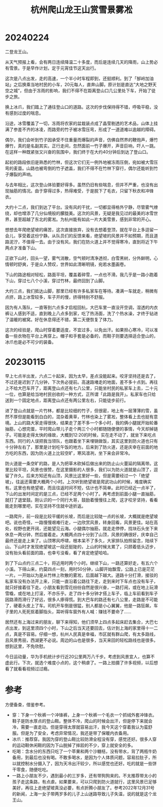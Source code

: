 ﻿---
layout:		post
category:	"other"
title:		"杭州爬山龙王山赏雪景雾凇"
tags:		[]
---



# 20240224

二登龙王山。

从天气预报上看，会有两日连续降温二十多度，而后是连续几天的降雨，山上势必有雪景。于是早作计划，定于元宵佳节这天出行。

这次是八点出发，走的高速，一个半小时车程即到，还挺顺利。到了「郜岭加油站」之后换乘当地村民的小车，20元每人，直奔山脚。原计划是直达“大地之野天空之城”，但由于冻雨的影响，我们不得不在距离登山口几公里处下车，开始了徒步之旅。

换上冰爪，我们踏上了通往登山口的道路。这次的步伐保持得不错，呼吸平稳，没有感到过度的喘息。

沿途，冰雪覆盖了一切，冻雨将农家的盆栽装点成了晶莹剔透的艺术品，山体上挂满了参差不齐的冰凌，而路旁的竹子被冰雪压弯，形成了一道道难以逾越的障碍。

偶尔，我们会听到竹子因承受不住重量而爆裂的声音，仿佛自然界的鞭炮声，爆竹爆竹，真的是名副其实。正行走间，忽然面前一竹子爆开，声音巨响，吓人一跳。在这样一种既紧张又兴奋的氛围中，我们终于在大约40分钟后到达了登山口。

起初的路段依旧是熟悉的竹林，但这次它们无一例外地被冻雨压倒，宛如被大雪压弯的麦苗。山路也被弯倒的竹子遮盖，我们不得不在竹林下穿行，偶尔还能听到竹子爆裂的声响。

与去年相比，这次登山体验要好得多。虽然仍旧有些喘息，但并不严重，也没有出现抽筋的情况。由于穿得过多，热得难受，于是脱下了毛衣，只留下秋衣和冲锋衣。

大约十二点，我们到达了平台。没有风的干扰，一切都显得格外宁静，尽管雾气缭绕，却也增添了几分仙境般的朦胧美。这次的风景，无疑是我见过的最美的冰雪世界，甚至超越了东北的雾凇。为杭州能有如此一片大美雪景，感到非常的开心。

想想去年爬绝望坡的痛苦，这次直接放弃，没有去想着登顶，就在平台上多逗留一会儿，享受着这份宁静。从队员们的反馈来看，绝望坡的风景并不如预期，而且道路泥泞，不值得一去。由于没有风，我们在防火道上并不觉得寒冷，直到将近下午两点才准备下山。

正欲下山时，回头一望，雾气消散，空气顿时清净透彻，白雪黑树，分外鲜明，心情顿时舒爽，于是众人赞叹，世界如此清晰明镜，宛若水墨画卷。

下山的路途相对轻松，路面平坦，覆盖着碎雪，一点也不滑。我几乎是一路小跑着下山，穿过七八个小溪，穿过竹林，最终回到了山脚。

大约三点，我们抵达山脚，那里已经有许多私家车在等待。凑满一车就走，稍微有点挤，路上冰雪较多，车子开的慢，挤得特别不舒服。

因为有人落队，一直等到六点多才启程回杭，大巴车里一直没开空调，湿透的内衣裤让人感到不适，直到晚上八点多到家，吃了热汤面，洗了个热水澡，才终于钻进了温暖的被窝。好在休息得还不错，第二天便恢复了体力。

这次的经验是，爬山时穿着要适度，不宜过多，以免出汗。如果担心寒冷，可以准备一些衣物在平台上再穿上。帽子和手套是必备的，而鞋子则要选择适合登山的，冰爪也是必不可少的装备。

# 20230115

早上七点半出发，六点二十起床，因为太早，差点没能起来。咬牙坚持还是去了，不过还是迟到了几分钟，下次务必提前。高速路堵走的地面，差不多十点到。再往上不给大巴车开了，距离登山点还有七八公里，只能坐村民的私家车上去，二十元一位，也算是给当地村民创收的一种方式，正所谓「此路是我开」。私家车也只给送到一个固定地点，距离登山点还有两公里左右，只能徒步前行。



进了登山点就是一片竹林，都是比较细的竹子，但很密，地上有一层薄薄的雪，虽然不厚但是能看到白白的，混杂着黄草，竹林也染上了雾凇，整体看上去也挺有意境。上山的路大家走得很快，结果走了差不多一个多小时，我的俩小腿就开始轮番抽筋，心想完蛋，平时爬山带儿子走个两三个小时都随随便便的事情，今天却掉链子。可能是走得太快的缘故，大概到12:20的时候，实在走不动了，就坐下来吃点东西。同行的人误把我当领队，也跟着坐下来埋锅做饭，其实这里到防火道也只有十分钟左右了，那里是计划吃午饭的地方。后来到了防火道，还是庆幸在前面的地方吃的东西，因为防火道上比较空旷，寒风凛冽，坐下来会非常冷。



防火道是一条空旷的路，是人为把草木砍掉后做出来的防止山火蔓延的隔离带。这里比较平坦，风景也很赞，在这里摄影的人很多，我们以为防火道就是山顶了，逗留了许久。后来方知还有山顶，风景比这里好一些，但是需要经过一个「绝望坡」，往返还需要大概两个小时。上次听到绝望坡是爬武功山的时候，难度确实有。这里也有绝望坡，而且往返时间不短，估计也不简单。此时已经近一点半了，下山的出发时间定的是三点，已经不足两个小时了。再考虑到前面小腿一直抽筋，就打了退堂鼓。刚认识的一个同行大哥，鼓励着慢慢往上爬，这才咬牙坚持，看看能走到哪里吧，实在坚持不住就中途折返。



一路爬升，前一段是比较平缓的长坡，而后是比较陡一点的长坡，大概就是绝望坡吧。说也奇怪，一路慢慢艰难行走，一边欣赏风景，转身回看，风景更佳。站在高处，视野也更开阔，还能望见云海。小腿偶尔抽筋，就走走停停，找块石头坐下来休息一两分钟，然后接着走。大概两点四十分到了山顶，风景的确很好，庆幸自己最终还是走上来了。山顶寒风呼啸，根本呆不了多久，大家排队拍照留念，陆续下山。下山时才发现绝望坡这一段还挺陡的，上山的时候太累了，只顾着低头迈步，没有抬头看前面的路，也幸亏没看，看了肯定绝望哈哈。



到了下山点约三点二十，将近用时两个小时。继续下山，一路还算好走，有五六个小溪。下得山来，约莫四点一刻，用时50分钟，山脚开始飘雪，公路上已是茫茫一片。一开始以为是从竹林上吹散的雾凇，后面越下越大。道路十分打滑，接驳的私家车没有办法开上来，只能一直沿着公路往下走，走到来时下车点也没有车子，就只好接着往下走。小朋友看到雪花纷纷自然是很兴奋，一路打闹，或在地上玩滑雪橇，或在地上打滚，不亦乐乎。走了四十多分钟才搭上车子，临上车前看到车子因路滑而滑行了好远，很多人瘆得慌。到大巴车的路还有七八公里，走路是不可能了，硬着头皮上了车。司机开车倒是很猛，别人都是小心翼翼，他是一路狂飙，车子里的人死死抠着脚指头，耳听得车窗外有人喊：赚钱不要命了……



居然还有上海过来的朋友，聊下来得知，他们须早上四点多起床赶去集合，大巴七点出发，到这里须四个小时，下山之后当天还要回去，估计到上海的家里得十一二点，真是不容易。仔细一想，杭州人民真是幸福，市区就有群山爬，有太多路线，且风景秀丽，西湖更不必说。周边的山也是很多，当天来回的轻松路线也是很多。想到这里，不免欣慰。



今日运动量，华为手机统计步行近20公里两万八千步。考虑到风景宜人，也算不虚此行。下次，就选个难度小点的，这个稍虐了。一路上拍摄了许多视频，以后想看了就看看视频过过瘾。



# 参考

方便备查，借鉴参考。

- 穿：下身一个秋裤一个冲锋裤，上身一个秋裤一个毛衣一个抓绒外套冲锋衣。鞋子是防水厚点的登山鞋。整体不冷，爬山的时候会出汗，但是停下来就会冷，需要一直走动。但是穿得太厚就容易出汗，我今天这个穿着我认为蛮舒服。但是为了安全，考虑异常情况，我还是带了保暖内衣备用。
- 冰爪：推荐穿。我因为穿的登山鞋比较防滑全程没有穿，感觉还好。很多人穿的运动鞋休闲鞋的因为下山脱掉了摔跤的不少，穿上就安全的多。
- 吃喝：含水分的东西只吃了一个苹果和两个沙糖桔，没有带水，背了两瓶牛奶备用，到最后也没有喝。不敢多喝水，是因为个人体质问题，容易拉肚子，所以就控制水分摄入了，因为天冷出汗较少，所以感觉也还好。吃的就是一些饼干零食，随便吃吃。
- 一路上小朋友不少，遇到最小的三岁多，还有带狗狗来的。不太推荐带太小的孩子走这条路，有点虐。如果要来，可以只爬到防火道就行，这里风景已足够美好，再往上走绝望坡真没必要，有点折腾小朋友了。参考2022年12月31号的新闻，上海一女子带两岁多的儿子上山迷路导致儿子失温，说的就是这个龙王山。
